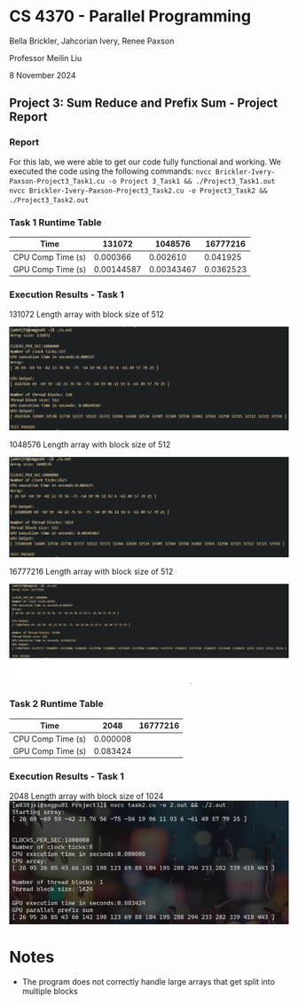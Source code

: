 # CS 4370 - Parallel Programming
Bella Brickler, Jahcorian Ivery, Renee Paxson

Professor Meilin Liu

8 November 2024

## Project 3: Sum Reduce and Prefix Sum - Project Report

### Report
For this lab, we were able to get our code fully functional and working. We executed the code using the following commands:
`nvcc Brickler-Ivery-Paxson-Project3_Task1.cu -o Project 3_Task1 && ./Project3_Task1.out`
`nvcc Brickler-Ivery-Paxson-Project3_Task2.cu -o Project3_Task2 && ./Project3_Task2.out`

### Task 1 Runtime Table

Time | 131072  | 1048576  | 16777216
-----|-----------|-------------|-------------|
CPU Comp Time (s) | 0.000366 | 0.002610 | 0.041925 |
GPU Comp Time (s) | 0.00144587 | 0.00343467 | 0.0362523

### Execution Results - Task 1
131072 Length array with block size of 512

![8*8 matrix with a tile width of 4](./images/Task1_Test1.png)

1048576 Length array with block size of 512 

![128*128 matrix with a tile width of 8](./images/Task1_Test2.png)

16777216 Length array with block size of 512 

![128*128 matrix with a tile width of 8](./images/Task1_Test3.png)



### Task 2 Runtime Table

Time | 2048  | 16777216
-----|-----------|-------------|
CPU Comp Time (s) | 0.000008 |  
GPU Comp Time (s) | 0.083424 |   

### Execution Results - Task 1
2048 Length array with block size of 1024
![2048 Length array with block size of 1024](./images/Task2_Test1.png)

# Notes
* The program does not correctly handle large arrays that get split into multiple blocks